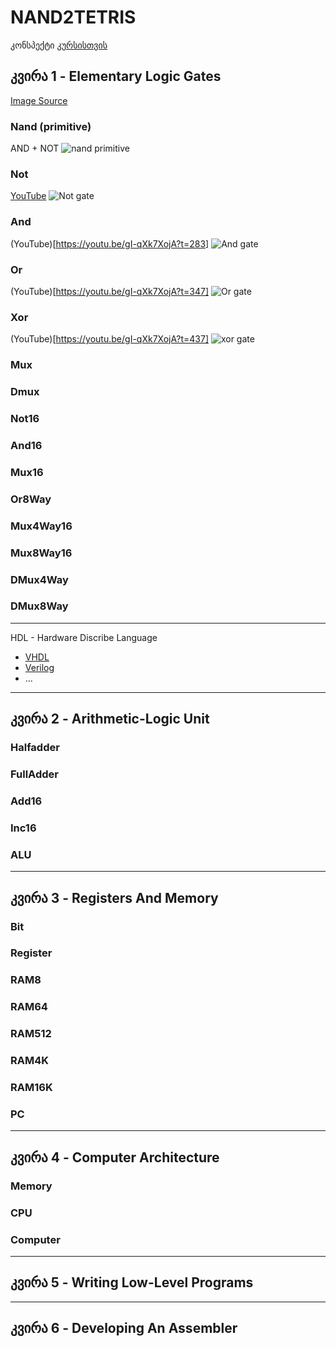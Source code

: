 # NAND2TETRIS

კონსპექტი [კურსისთვის](https://www.coursera.org/learn/build-a-computer)

## კვირა 1 - Elementary Logic Gates
[Image Source](https://theorycircuit.com/basic-logic-gates-truth-table/)
### Nand (primitive)

AND + NOT
![nand primitive](https://theorycircuit.com/wp-content/uploads/2017/05/nand-gate-truth-table.png)

### Not

[YouTube](https://youtu.be/gI-qXk7XojA?t=170)
![Not gate](https://theorycircuit.com/wp-content/uploads/2017/05/not-gate-truth-table.png)
### And

(YouTube)[https://youtu.be/gI-qXk7XojA?t=283]
![And gate](https://theorycircuit.com/wp-content/uploads/2017/05/and-gate-truth-table.png)
### Or

(YouTube)[https://youtu.be/gI-qXk7XojA?t=347]
![Or gate](https://theorycircuit.com/wp-content/uploads/2017/05/or-gate-truth-table.png)
### Xor

(YouTube)[https://youtu.be/gI-qXk7XojA?t=437]
![xor gate](https://theorycircuit.com/wp-content/uploads/2017/05/xor-gate-truth-table.png)
### Mux
### Dmux
### Not16
### And16
### Mux16
### Or8Way
### Mux4Way16
### Mux8Way16
### DMux4Way
### DMux8Way

---

HDL - Hardware Discribe Language
- [VHDL](https://en.wikipedia.org/wiki/VHDL)
- [Verilog](https://www.tutorialspoint.com/vlsi_design/vlsi_design_verilog_introduction.htm)
- ...
---

## კვირა 2 - Arithmetic-Logic Unit
### Halfadder
### FullAdder
### Add16
### Inc16
### ALU
---
## კვირა 3 - Registers And Memory
### Bit
### Register
### RAM8
### RAM64
### RAM512
### RAM4K
### RAM16K
### PC
---
## კვირა 4 - Computer Architecture
### Memory
### CPU
### Computer
---
## კვირა 5 - Writing Low-Level Programs
---
## კვირა 6 - Developing An Assembler